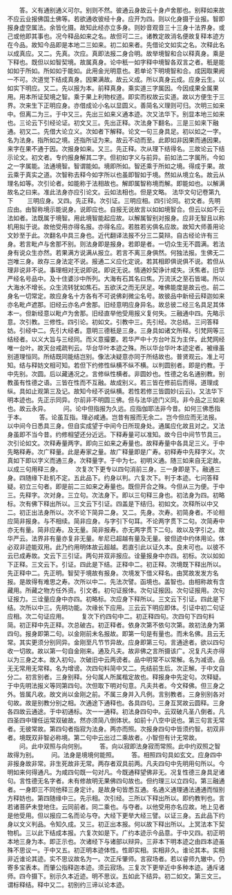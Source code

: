 <!-- { "loadSidebar": true } -->
　　答。义有通别通义可尔。别则不然。彼通云身故云十身卢舍那也。别释如来故不应云业报佛国土佛等。若欲通收彼经十身。应开为四。则以化身摄于业报。智即报身虚空属法。余皆化摄。故知此经亦立多身。则妙音观音三十三身十法界身。或己或他即其事也。况今释品如来之名。故但可二三。诸教定故消名便故复释本迹方在今品。故知今品即是本地二三如来。初二如来者。先借论文如实之名。次释此名以成真应。又二。先真。次应。真即法报二身合明。故举境智和合以释真身。乘是下释也。既但以如智契境。故属真身。论中秖一如字释中境智各双言之者。秖是能如如于所如。所如如于能如。此用金光明意也。若单论下明境智和合。成因取果阙一不可。次道觉下结成真身。因果满故。故云义成。所以真身云成。应身云生。以如实下明应。又二。先以报为本。前释真身。乘实道三字属因。今因成果全属果用。用本所证契境之智。乘于果上利物权道。即实而权故云实道。故以方便生于三界。次来生下正明应身。亦借成论小名以显圆义。善简名义理则可归。次明三如来中。但离二为三。于中又三。先出三如来义通本迹。次又法华下。别显本地三如来也。三论云下引经论证。初文又三。先出正释。次法身下翻名。三是三如来下融通。初又二。先借大论立义。次如者下解释。论文一句三身具足。初以如之一字。名为法身。指所如之境。还指所证为来。故云不动而至。此即如非因果而通因果。来字在果不通于因。次报身如来。又三。先正释。次从理下结得名。三故论云下结示论文。初文者。专约报身解其二字。但初如字义与前异。前如法二字属所。今如之一字属能。法通境智。智谓能如。境即所如。智还乘于所如之境。得成于果。故云乘于真实之道。次智称去释今如字所以也虽即智如于境。然如从境立名。故云从理名如等。次引论者。如能称于法相故也。解即属智称境而解。即能如也。以解满故名之曰来。准此法身亦应引论文。云如法相也。但是文略。
法华文句记卷第九下
　　三明应身。又四。先正释。次引证。三明应相。四引论同。初文者。先明应由。由智称境示能说身。说即应也。自报无说故言以如如境智合。但云以如不云法如者。法既属于境智。用此境智能起应故。以解属智别对报身。应非无智且以称机用拟于说。故他受用亦得名报。亦得名应。若胜若劣俱名应故。故知大师善用论文妙至于此。次翻名中具三身也。近代翻译法报不分三二莫辩。自古经论许有三身。若言毗卢与舍那不别。则法身即是报身。若即是者。一切众生无不圆满。若法身有说众生亦然。若果满方说满从报立。若言不离三身俱然。何独法报。生佛无二岂唯三身。故存三身法定不说。报通二义应化定说。若其相即俱说俱不说。若但从理非说非不说。事理相对无说即说。即说无说。情通妙契诤计咸失。沃焦者。旧华严经名号品中。及十住婆沙中所列。大海有石其名曰焦。万流沃之至石皆竭。所以大海水不增长。众生流转犹如焦石。五欲沃之而无厌足。唯佛能度是故云也。前二身名一切常定。故应身名十方各有不可说佛刹微尘名号。故彼品中新经云释迦如来亦名毗卢遮那。旧经云亦名卢舍那。旧经意明应身异名。故总彼二经三名具足其体本一。但新经意以毗卢为舍那。旧经直举他受用报义复何失。三融通中四。先略示意。次引教。三修性。四引论。初如文。引教中三。先引经。次总结。三问答释妨。引经中二。先引大经者。意明三德秖是三身。三身具如诸文所释。引梵网等三结经者。以义大旨与三经同。而义意撮要。若华严中十方台叶互为主伴。此梵网经唯一台叶。故天台戒疏判云。华台华叶本迹之殊。所以华台华叶本迹定者。被缘虽别道理恒同。所结既同能结岂别。像法决疑意亦同于所结故也。普贤观云。准上可知。结与释妨文相可知。若但下约修性纵横不纵不横。以判圆别者。即是约教。于中先别。次圆。后以藏通况之。言修纵性横者。非圆妙也。性德之名名通别教。别教虽有性德之语。三皆在性而不互融。故成别义。若三皆在修前后而得。道理成纵。具如止观第三及记。故知今经不说纵横。若性若修三皆圆妙(云云)。又法华下明本迹也。先正示同异。尔前非不明圆三佛。但与法华迹门义同。非今品之三如来也。故云永异。
　　问。论中但指报为久远。应指伽耶法非今昔。如何三佛悉指于本。
　　答。论虽互指。理必咸通。岂昔有报而无余二。岂今但应而无法报。以中间今日悉具三身。但自实成望于中间今日所现身处。通属应化故且对之。又法身虽即不当今昔。约修相望还分近远。下释寿量可以准知。故今日中间节节具三。次引论如文。次释寿量两字。即向三如来之寿量也。故释寿量中各具足三义。于中先略释寿。次广释量。此是寿家之量。故广释量即是广寿。初释寿中先释字义。次真如下即以字义而通三身。次释量字。于中为七。初明义通。随三如来自无定故。以成三句用释三身。
　　次复次下更专以四句消前三身。三一身即是下。融通三身。四随缘下赴机不定。五此品下。约身以判。六复次下。判于本迹。七问答释疑。初立三句者。即是前二三如来之寿量也。既但开合之殊。今但从三为便。于中三。先释字。次对身。三立句。次法身下。即以三句释三身也。初法身为四。初略标。次有佛下释出所以。三文云下引证。四盖是下结归。初如文。次释所以中又二。初正出法身所以。次不论下简异二身。又二。先身。次寿。初简身者。不论相应简非报身。与不相续。简非应身。与字引下句耳。不论两字贯下二句。次简寿中亦无有量。简非应寿。及无量。简非报寿。亦无两字贯下二句。故以及字引之。故华严云。法界非有量亦复非无量。牟尼已超越有量及无量。彼但迹中约体用论。体必双非迹能双用。此乃约用明体故云超越。若直引此以证久本。良未可也。以彼不云已成寿故。文云下三引证。两句并双非报应。诠量报身中亦四。初标。次以如如下正释。三文云下。引证。四此是下结。正释中二。初正释。次境既下释出所以。先正释中二。先正明。智契于境故有报身。次境发下借义释名。由冥故发发方名报。是故得有难思之寿。次所以中二。先法次譬。函境也。盖智也。由相称故有含藏用。所藏之物方任外资。引文者。初句证报体。次句证报因。次句证报用。次句证报力。三诠量应身中亦四。初略标。次应身下释所以。三文云下引证。四此是下结。次所以中三。先明功能。次缘长下应用。三云云下明应即体。引证中初二句证应相。次二句证应用。
　　复次下约四句中二。初正释四句。次四句下四句料简。初正释中先正释。次总破古。初正释者。依身次第不依句次第。故初法身为第四句。报身即第二句。以金刚前未名报故。即第一句是有量也。而未名佛。且云无常。其实更须分别同异。金刚至凡节节异故。应身即第三句。言通途者。欲以四句收一切故。故以第一句自金刚来。通及凡夫。故非佛之言所摄该广。况复凡夫亦得以为三身之本。故入初句。次破旧中云两谤者。品中明常不以常解。名为减谤。品无无常用无常释。名为增谤。次四句料简中又二。先结前生后。次正解。于中文自分二。初言别者。三身别释。分句属人所属楷定故也。释报身中先定句。次释疑。于中先明法报义等同第四句。次但取下明对句意。凡夫共者。今文释佛。但三身之外。皆属凡收。故文尚以金刚之前。不属三身并入凡例。言别教者。三身别别各对句故。故是别教分别之相。次通途下通释也。各具四句。三身互冥故云圆释。三身各四故云通途。于中初通标。次一一通释。初法身四句中。云双破凡圣八倒者。凡四圣四中理任运常双破故。然亦须简八倒体状。如前十八空中说也。第三句言无常者。无彼常故。第四句者指寂为法身。两亦而照。次报身四句中皆须约智。初双非者。境既双非智必称境。第二句中云出过二乘故者。小智但有计无常故。
　　问。此中双照与向何别。
　　答。向以寂即法身寂而常照。此中约双照之智故得为别。
　　问。法身是境境何能照。
　　答。相照四句具如玄文。应身四中非报身故非常。非生死故非无常。两存者双具前两。凡夫四句中先明用句所以。今明如来何得通凡。为咸四句既一句对凡。今既通释望佛非无。况复性德三身具足诸句。言性德无名字者。未有修故明无果佛四句故也。但约理三以立四句。第三融通者。一身即三不同他释三身定计。是故身句皆悉互通。名通义通理通法通通而恒别方释妨也。第四随缘中三。先示相。次引经。三所以下释出所以。即约教判也。言若诸菩萨未登地住。云同前者。同二乘也。与夺者。以他受用亦名应故。地上见者是他受用。但以报应二名而论与夺。大经下更举大经三譬。以证三身。五此品下约身以文义判品。令知久成。又三。初正出本报。何以故下释出所以。上冥法本下契物机。三以此下结成本报。六复次如是下。广约本迹示今品意。于中又四。初正明本地三身为本。即正示也。次诸经下与诸部以辩异。三非本下明本迹之由四本迹虽殊不思议一。于中又五。初正明本迹体性。性即实相。实相非久。谁论其本。实相非近谁论其迹。实不思议故名为一。次正斥肇师。言寂场者。若以睿师九辙中。仍寄多宝表本。而肇公指释迦本迹。须云寂场。三复次下更举近中多种本迹。通斥诸师。四今摄下。别示久本近迹。明不思议。五如此下结异。初二如文。第三文三。谓标释结。释中又二。初别约三谛以论本迹。
